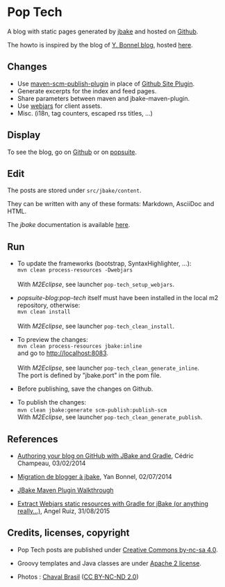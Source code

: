 Pop Tech
========

A blog with static pages generated by [jbake](http://jbake.org) and hosted on [Github](https://github.com/atao60/pop-tech).

The howto is inspired by the blog of [Y. Bonnel blog](http://www.ybonnel.fr/), hosted [here](https://github.com/ybonnel/blog).

Changes
----

* Use [maven-scm-publish-plugin](http://maven.apache.org/plugins/maven-scm-publish-plugin/) in place of [Github Site Plugin](http://github.com/github/maven-plugins).
* Generate excerpts for the index and feed pages. 
* Share parameters between maven and jbake-maven-plugin.
* Use [webjars](http://www.webjars.org/) for client assets.
* Misc. (i18n, tag counters, escaped rss titles, ...)

Display
----

To see the blog, go on [Github](http://atao60.github.io/pop-tech) or on [popsuite](http://www.popsuite.net).

Edit
-----

The posts are stored under <code>src/jbake/content</code>.

They can be written with any of these formats: Markdown, AsciiDoc and HTML.

The *jbake* documentation is available [here](http://jbake.org/docs/). 

Run
------

* To update the frameworks (bootstrap, SyntaxHighlighter, ...):  
          `mvn clean process-resources -Dwebjars`  
&nbsp;            
With *M2Eclipse*, see launcher `pop-tech_setup_webjars`.          
      
* *popsuite-blog:pop-tech* itself must have been installed in the local m2 repository, otherwise:  
          `mvn clean install`        
&nbsp;            
With *M2Eclipse*, see launcher `pop-tech_clean_install`.          

* To preview the changes:  
        `mvn clean process-resources jbake:inline`  
and go to [http://localhost:8083](http://localhost:8083).  
&nbsp;            
With *M2Eclipse*, see launcher `pop-tech_clean_generate_inline`.  
The port is defined by "jbake.port" in the pom file.
      
* Before publishing, save the changes on Github.   

* To publish the changes:  
        `mvn clean jbake:generate scm-publish:publish-scm`
&nbsp;            
With *M2Eclipse*, see launcher `pop-tech_clean_generate_publish`.
	  
References
------	  

* [Authoring your blog on GitHub with JBake and Gradle](http://melix.github.io/blog/2014/02/hosting-jbake-github.html), Cédric Champeau, 03/02/2014 
  
* [Migration de blogger à jbake](http://www.ybonnel.fr/2014/07/migrate-blogger-to-jbake.html), Yan Bonnel, 02/07/2014

* [JBake Maven Plugin Walkthrough](http://docs.ingenieux.com.br/project/jbake/walkthrough.html)	 

* [Extract Webjars static resources with Gradle for jBake (or anything really...)](http://aruizca.com/extract-webjars-static-resources-with-gradle/), Angel Ruiz, 31/08/2015
	  
Credits, licenses, copyright
------

* Pop Tech posts are published under [Creative Commons by-nc-sa 4.0](http://creativecommons.org/licenses/by-nc-sa/4.0/).

* Groovy templates and Java classes are under [Apache 2 license](http://www.apache.org/licenses/LICENSE-2.0).

* Photos : [Chaval Brasil](https://www.flickr.com/photos/chavals/) ([CC BY-NC-ND 2.0](https://creativecommons.org/licenses/by-nc-nd/2.0/))